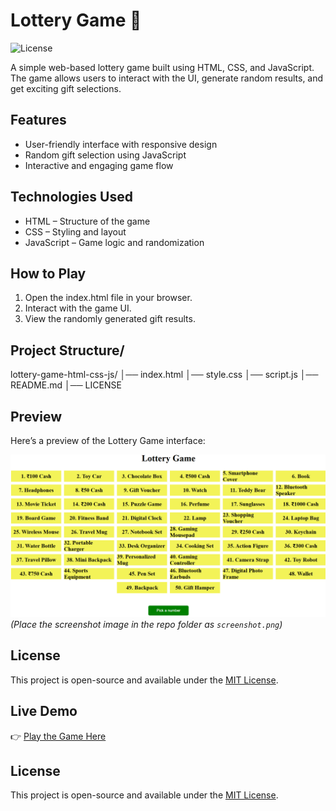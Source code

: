 # Lottery Game 🎲

![License](https://img.shields.io/badge/License-MIT-green.svg)

A simple web-based lottery game built using HTML, CSS, and JavaScript.  
The game allows users to interact with the UI, generate random results, and get exciting gift selections.

## Features

- User-friendly interface with responsive design
- Random gift selection using JavaScript
- Interactive and engaging game flow

## Technologies Used

- HTML – Structure of the game
- CSS – Styling and layout
- JavaScript – Game logic and randomization

## How to Play

1. Open the index.html file in your browser.
2. Interact with the game UI.
3. View the randomly generated gift results.

## Project Structure/

lottery-game-html-css-js/
│── index.html
│── style.css
│── script.js
│── README.md
│── LICENSE

## Preview

Here’s a preview of the Lottery Game interface:

![Lottery Game Preview](screenshot.png)  
_(Place the screenshot image in the repo folder as `screenshot.png`)_

## License

This project is open-source and available under the [MIT License](LICENSE).

## Live Demo

👉 [Play the Game Here](https://your-username.github.io/lottery-game/)

## License

This project is open-source and available under the [MIT License](LICENSE).
